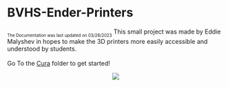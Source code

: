 # BVHS-Ender-Printers
<sub><sub>The Documentation was last updated on 03/28/2023</sub></sub>
This small project was made by Eddie Malyshev in hopes to make the 3D printers more easily accessible and understood by students. 
<br><br>
Go To the <a href="https://github.com/EAMalyshev/BVHS-Cura/tree/main/Cura">Cura</a> folder to get started!
<p align="center">
  <img src="https://upload.wikimedia.org/wikipedia/commons/thumb/d/d4/Klipper-logo_svg.svg/512px-Klipper-logo_svg.svg.png" />
</p>
